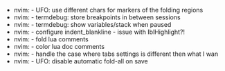 * nvim:     - UFO: use different chars for markers of the folding regions
* nvim:     - termdebug: store breakpoints in between sessions
* nvim:     - termdebug: show variables/stack when paused
* nvim:     - configure indent_blankline - issue with IblHighlight?!
* nvim:     - fold lua comments
* nvim:     - color lua doc comments
* nvim:     - handle the case where tabs settings is different then what I wan
* nvim:     - UFO: disable automatic fold-all on save
